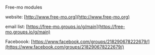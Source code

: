 Free-mo modules

website: [http://www.free-mo.org](http://www.free-mo.org)

email list: [https://free-mo.groups.io/g/main](https://free-mo.groups.io/g/main)

Faceboook: [https://www.facebook.com/groups/218290678222679/](https://www.facebook.com/groups/218290678222679/)